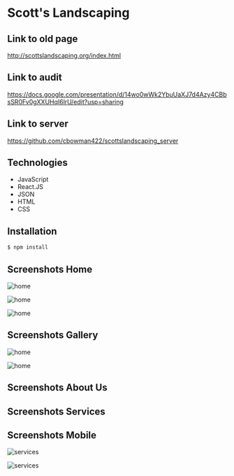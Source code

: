 # Scott's Landscaping

## Link to old page
http://scottslandscaping.org/index.html

## Link to audit
https://docs.google.com/presentation/d/14wo0wWk2YbuUaXJ7d4Azy4CBbsSR0Fv0gXXUHqI6lrU/edit?usp=sharing

## Link to server
https://github.com/cbowman422/scottslandscaping_server

## Technologies

- JavaScript
- React.JS
- JSON
- HTML
- CSS

## Installation

```bash
$ npm install
```



## Screenshots Home

![home](https://imgur.com/cQhqxKz.jpg)

![home](https://imgur.com/3dx5dwn.jpg)

![home](https://imgur.com/HDefyRa.jpg)

## Screenshots Gallery

![home](https://imgur.com/9lj3GMW.jpg)

![home](https://imgur.com/LCnR3ma.jpg)

## Screenshots About Us


## Screenshots Services

## Screenshots Mobile 

![services](https://imgur.com/kPQpWFr.jpg)

![services](https://imgur.com/YJMKfNj.jpg)